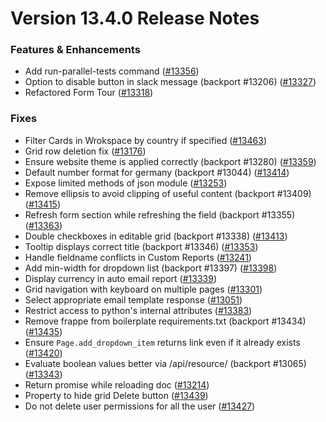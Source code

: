 # Version 13.4.0 Release Notes

### Features & Enhancements

- Add run-parallel-tests command ([#13356](https://github.com/frappe/frappe/pull/13356))
- Option to disable button in slack message (backport #13206) ([#13327](https://github.com/frappe/frappe/pull/13327))
- Refactored Form Tour ([#13318](https://github.com/frappe/frappe/pull/13318))

### Fixes

- Filter Cards in Wrokspace by country if specified ([#13463](https://github.com/frappe/frappe/pull/13463))
- Grid row deletion fix ([#13176](https://github.com/frappe/frappe/pull/13176))
- Ensure website theme is applied correctly (backport #13280) ([#13359](https://github.com/frappe/frappe/pull/13359))
- Default number format for germany (backport #13044) ([#13414](https://github.com/frappe/frappe/pull/13414))
- Expose limited methods of json module ([#13253](https://github.com/frappe/frappe/pull/13253))
- Remove ellipsis to avoid clipping of useful content (backport #13409) ([#13415](https://github.com/frappe/frappe/pull/13415))
- Refresh form section while refreshing the field (backport #13355) ([#13363](https://github.com/frappe/frappe/pull/13363))
- Double checkboxes in editable grid (backport #13338) ([#13413](https://github.com/frappe/frappe/pull/13413))
- Tooltip displays correct title (backport #13346) ([#13353](https://github.com/frappe/frappe/pull/13353))
- Handle fieldname conflicts in Custom Reports ([#13241](https://github.com/frappe/frappe/pull/13241))
- Add min-width for dropdown list (backport #13397) ([#13398](https://github.com/frappe/frappe/pull/13398))
- Display currency in auto email report ([#13339](https://github.com/frappe/frappe/pull/13339))
- Grid navigation with keyboard on multiple pages ([#13301](https://github.com/frappe/frappe/pull/13301))
- Select appropriate email template response ([#13051](https://github.com/frappe/frappe/pull/13051))
- Restrict access to python's internal attributes ([#13383](https://github.com/frappe/frappe/pull/13383))
- Remove frappe from boilerplate requirements.txt (backport #13434) ([#13435](https://github.com/frappe/frappe/pull/13435))
- Ensure `Page.add_dropdown_item` returns link even if it already exists ([#13420](https://github.com/frappe/frappe/pull/13420))
- Evaluate boolean values better via /api/resource/<doctype> (backport #13065) ([#13343](https://github.com/frappe/frappe/pull/13343))
- Return promise while reloading doc ([#13214](https://github.com/frappe/frappe/pull/13214))
- Property to hide grid Delete button ([#13439](https://github.com/frappe/frappe/pull/13439))
- Do not delete user permissions for all the user ([#13427](https://github.com/frappe/frappe/pull/13427))